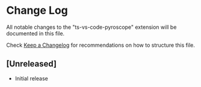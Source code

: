 # Change Log

All notable changes to the "ts-vs-code-pyroscope" extension will be documented in this file.

Check [Keep a Changelog](http://keepachangelog.com/) for recommendations on how to structure this file.

## [Unreleased]

- Initial release
